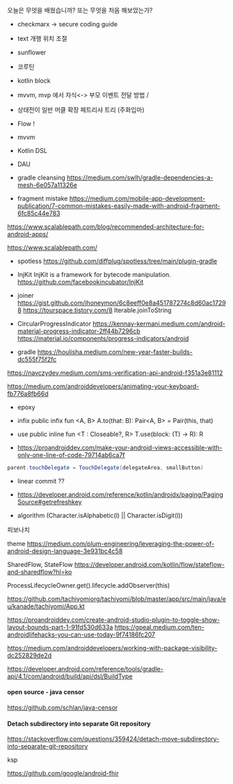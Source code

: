 
오늘은  무엇을  배웠습니까? 또는  무엇을 처음 해보았는가?



- checkmarx -> secure coding guide
- text 개행 위치 조절


- sunflower
- 코루틴
- kotlin block
- mvvm, mvp 에서 자식<-> 부모 이벤트 전달 방법 / 
- 상태전이 일반 머클 확장 페트리샤 트리 (주화입마)
- Flow !
- mvvm
- Kotlin DSL

- DAU

- gradle cleansing 
https://medium.com/swlh/gradle-dependencies-a-mesh-6e057a11326e

- fragment mistake
https://medium.com/mobile-app-development-publication/7-common-mistakes-easily-made-with-android-fragment-6fc85c44e783


https://www.scalablepath.com/blog/recommended-architecture-for-android-apps/

https://www.scalablepath.com/


- spotless
https://github.com/diffplug/spotless/tree/main/plugin-gradle

- InjKit
InjKit is a framework for bytecode manipulation.
https://github.com/facebookincubator/InjKit


- joiner
https://gist.github.com/ihoneymon/6c8eeff0e8a451787274c8d60ac17298
https://tourspace.tistory.com/8
Iterable<T>.joinToString


- CircularProgressIndicator
https://kennay-kermani.medium.com/android-material-progress-indicator-2ff44b7296cb
https://material.io/components/progress-indicators/android


- gradle
https://houlisha.medium.com/new-year-faster-builds-dc555f75f2fc


https://navczydev.medium.com/sms-verification-api-android-f351a3e81112

https://medium.com/androiddevelopers/animating-your-keyboard-fb776a8fb66d


- epoxy


- infix
public infix fun <A, B> A.to(that: B): Pair<A, B> = Pair(this, that)


- use
public inline fun <T : Closeable?, R> T.use(block: (T) -> R): R



- https://proandroiddev.com/make-your-android-views-accessible-with-only-one-line-of-code-79714ab6ca7f
```java
parent.touchDelegate = TouchDelegate(delegateArea, smallButton)
```


- linear commit ??


- https://developer.android.com/reference/kotlin/androidx/paging/PagingSource#getrefreshkey



- algorithm
(Character.isAlphabetic(l) || Character.isDigit(l))

피보나치




theme
https://medium.com/plum-engineering/leveraging-the-power-of-android-design-language-3e931bc4c58


SharedFlow, StateFlow
https://developer.android.com/kotlin/flow/stateflow-and-sharedflow?hl=ko



ProcessLifecycleOwner.get().lifecycle.addObserver(this)


https://github.com/tachiyomiorg/tachiyomi/blob/master/app/src/main/java/eu/kanade/tachiyomi/App.kt


https://proandroiddev.com/create-android-studio-plugin-to-toggle-show-layout-bounds-part-1-91fd530d633a
https://gpeal.medium.com/ten-androidlifehacks-you-can-use-today-9f74186fc207



https://medium.com/androiddevelopers/working-with-package-visibility-dc252829de2d



https://developer.android.com/reference/tools/gradle-api/4.1/com/android/build/api/dsl/BuildType



#### open source - java censor
https://github.com/schlan/java-censor


#### Detach subdirectory into separate Git repository
https://stackoverflow.com/questions/359424/detach-move-subdirectory-into-separate-git-repository



ksp



https://github.com/google/android-fhir
<!--stackedit_data:
eyJoaXN0b3J5IjpbMTgxMDA2ODUwOSwtMTQ2NjQwNDkxMiwtMT
U2NjM5MDE1NiwtNDk5MTA2ODQsLTE3MTY2NjU4NSwxOTM5MDYz
NjUxXX0=
-->